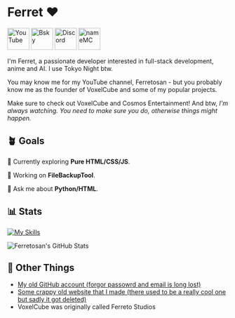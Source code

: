 # Ferret ♥︎

<a href="https://youtube.com/@ferretosan"><img src="https://voxelcube1.github.io/media/social/yt-icon.png" alt="YouTube" style="width: 50px; height: 50px;"></a>
<a href="https://bsky.app/profile/ferret.nekoweb.org"><img src="https://voxelcube1.github.io/media/social/bs-icon.png" alt="Bsky" style="width: 50px; height: 50px;"></a>
<a href="https://duckduckgo.com/?t=ffab&q=%40ferretosan+on+discord+%3A)&ia=web"><img src="https://voxelcube1.github.io/media/social/dc-icon.png" alt="Discord" style="width: 50px; height: 50px;"></a>
<a href="https://namemc.com/profile/Ferretosan.1"><img src="https://voxelcube1.github.io/media/social/mc-icon.png" alt="nameMC" style="width: 50px; height: 50px;"></a>

I'm Ferret, a passionate developer interested in full-stack development, anime and AI. I use Tokyo Night btw.

You may know me for my YouTube channel, Ferretosan - but you probably know me as the founder of VoxelCube and some of my popular projects.

Make sure to check out VoxelCube and Cosmos Entertainment! And btw, *I'm always watching. You need to make sure you do, otherwise things might happen.*

## 🪴 Goals

🌱 Currently exploring **Pure HTML/CSS/JS**.

🔭 Working on **FileBackupTool**.

💬 Ask me about **Python/HTML**.

## 📊 Stats

[![My Skills](https://skillicons.dev/icons?i=html,css,python,ableton,raspberrypi,arduino,apple,bash,blender,cpp,linux,p5js,powershell,robloxstudio)](https://skillicons.dev)

![Ferretosan's GitHub Stats](https://github-readme-stats.vercel.app/api?username=Ferretosan&show_icons=true&theme=tokyonight&icon_color=ff79c6)


## 📎 Other Things

- [My old GitHub account (forgor passowrd and email is long lost)](https://github.com/technoferret303)
- [Some crappy old website that I made (there used to be a really cool one but sadly it got deleted)](https://ferreto.w3spaces.com/)
- VoxelCube was originally called Ferreto Studios

